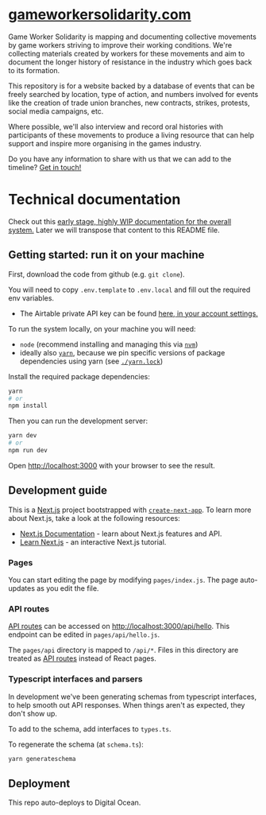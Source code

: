 #  [gameworkersolidarity.com](https://gameworkersolidarity.com)

Game Worker Solidarity is mapping and documenting collective movements by game workers striving to improve their working conditions. We're collecting materials created by workers for these movements and aim to document the longer history of resistance in the industry which goes back to its formation.

This repository is for a website backed by a database of events that can be freely searched by location, type of action, and numbers involved for events like the creation of trade union branches, new contracts, strikes, protests, social media campaigns, etc.

Where possible, we'll also interview and record oral histories with participants of these movements to produce a living resource that can help support and inspire more organising in the games industry.

Do you have any information to share with us that we can add to the timeline? [Get in touch!](mailto:hello@gameworkersolidarity.com)

# Technical documentation

Check out this [early stage, highly WIP documentation for the overall system.](https://www.notion.so/commonknowledge/System-Documentation-9986bf296f5341d0b0f0c1f66b67cd24) Later we will transpose that content to this README file.

## Getting started: run it on your machine

First, download the code from github (e.g. `git clone`).

You will need to copy `.env.template` to `.env.local` and fill out the required env variables.

- The Airtable private API key can be found [here, in your account settings.](https://airtable.com/account)

To run the system locally, on your machine you will need:

- `node` (recommend installing and managing this via [`nvm`](https://github.com/nvm-sh/nvm#installing-and-updating))
- ideally also [`yarn`](https://yarnpkg.com/getting-started/install), because we pin specific versions of package dependencies using yarn (see [`./yarn.lock`]('./yarn.lock'))

Install the required package dependencies:

```bash
yarn
# or
npm install
```

Then you can run the development server:

```bash
yarn dev
# or
npm run dev
```

Open [http://localhost:3000](http://localhost:3000) with your browser to see the result.

## Development guide

This is a [Next.js](https://nextjs.org/) project bootstrapped with [`create-next-app`](https://github.com/vercel/next.js/tree/canary/packages/create-next-app). To learn more about Next.js, take a look at the following resources:

- [Next.js Documentation](https://nextjs.org/docs) - learn about Next.js features and API.
- [Learn Next.js](https://nextjs.org/learn) - an interactive Next.js tutorial.

### Pages

You can start editing the page by modifying `pages/index.js`. The page auto-updates as you edit the file.
### API routes

[API routes](https://nextjs.org/docs/api-routes/introduction) can be accessed on [http://localhost:3000/api/hello](http://localhost:3000/api/hello). This endpoint can be edited in `pages/api/hello.js`.

The `pages/api` directory is mapped to `/api/*`. Files in this directory are treated as [API routes](https://nextjs.org/docs/api-routes/introduction) instead of React pages.

### Typescript interfaces and parsers

In development we've been generating schemas from typescript interfaces, to help smooth out API responses. When things aren't as expected, they don't show up.

To add to the schema, add interfaces to `types.ts`.

To regenerate the schema (at `schema.ts`):

```bash
yarn generateschema
```

## Deployment

This repo auto-deploys to Digital Ocean.